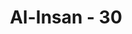 ---
title: "Al-Insan - 30"
no: 30
arabic_no: ٣٠
ayah: وَمَا تَشَاۤءُوْنَ اِلَّآ اَنْ يَّشَاۤءَ اللّٰهُ ۗاِنَّ اللّٰهَ كَانَ عَلِيْمًا حَكِيْمًاۖ
translation: "Tetapi kamu tidak mampu (menempuh jalan itu), kecuali apabila Allah kehendaki Allah. Sungguh, Allah Maha Mengetahui, Mahabijaksana. "
tafsir: "Dalam ayat ini, Allah menerangkan bahwa manusia tidak akan mencapai keselamatan itu kecuali dengan kehendak-Nya, dan bila Ia memberikan taufik kepadanya. Usaha seseorang saja tanpa ada bimbingan Allah tidak akan mencapai kebaikan dan tidak dapat menolak kejahatan.\n\nAyat ini ditutup dengan suatu kepastian bahwa Allah Maha Mengetahui lagi Mahabijaksana. Allah Mahatahu siapa di antara hamba-Nya yang berhak menerima hidayat itu sehingga dimudahkan jalan baginya dan didatangkan sebab-sebab untuk mendapatkan hidayat itu. Sebaliknya yang sering terlibat dalam perbuatan memperturutkan hawa nafsu, hidayah itu dihilangkan Allah darinya. Allah Mahabijaksana dan Mahaadil."
---